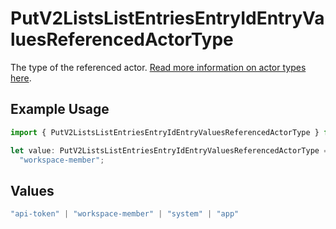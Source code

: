 # PutV2ListsListEntriesEntryIdEntryValuesReferencedActorType

The type of the referenced actor. [Read more information on actor types here](/docs/actors).

## Example Usage

```typescript
import { PutV2ListsListEntriesEntryIdEntryValuesReferencedActorType } from "attio-js/models/operations";

let value: PutV2ListsListEntriesEntryIdEntryValuesReferencedActorType =
  "workspace-member";
```

## Values

```typescript
"api-token" | "workspace-member" | "system" | "app"
```